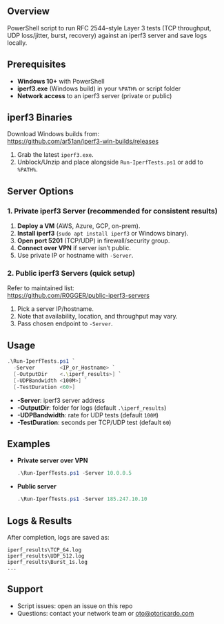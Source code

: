 ## Overview  
PowerShell script to run RFC 2544–style Layer 3 tests (TCP throughput, UDP loss/jitter, burst, recovery) against an iperf3 server and save logs locally.

## Prerequisites  
- **Windows 10+** with PowerShell  
- **iperf3.exe** (Windows build) in your `%PATH%` or script folder  
- **Network access** to an iperf3 server (private or public)

## iperf3 Binaries  
Download Windows builds from:  
https://github.com/ar51an/iperf3-win-builds/releases  
1. Grab the latest `iperf3.exe`.  
2. Unblock/Unzip and place alongside `Run-IperfTests.ps1` or add to `%PATH%`.

## Server Options  

### 1. Private iperf3 Server (recommended for consistent results)  
1. **Deploy a VM** (AWS, Azure, GCP, on-prem).  
2. **Install iperf3** (`sudo apt install iperf3` or Windows binary).  
3. **Open port 5201** (TCP/UDP) in firewall/security group.  
4. **Connect over VPN** if server isn’t public.  
5. Use private IP or hostname with `-Server`.

### 2. Public iperf3 Servers (quick setup)  
Refer to maintained list:  
https://github.com/R0GGER/public-iperf3-servers  
1. Pick a server IP/hostname.  
2. Note that availability, location, and throughput may vary.  
3. Pass chosen endpoint to `-Server`.

## Usage  

```powershell
.\Run-IperfTests.ps1 `
  -Server        <IP_or_Hostname> `
  [-OutputDir    <.\iperf_results>] `
  [-UDPBandwidth <100M>] `
  [-TestDuration <60>]
````

* **-Server**: iperf3 server address
* **-OutputDir**: folder for logs (default `.\iperf_results`)
* **-UDPBandwidth**: rate for UDP tests (default `100M`)
* **-TestDuration**: seconds per TCP/UDP test (default `60`)

## Examples

* **Private server over VPN**

  ```powershell
  .\Run-IperfTests.ps1 -Server 10.0.0.5
  ```

* **Public server**

  ```powershell
  .\Run-IperfTests.ps1 -Server 185.247.10.10
  ```

## Logs & Results

After completion, logs are saved as:

```
iperf_results\TCP_64.log  
iperf_results\UDP_512.log  
iperf_results\Burst_1s.log  
...
```

## Support

* Script issues: open an issue on this repo
* Questions: contact your network team or [oto@otoricardo.com](mailto:oto@otoricardo.com)
